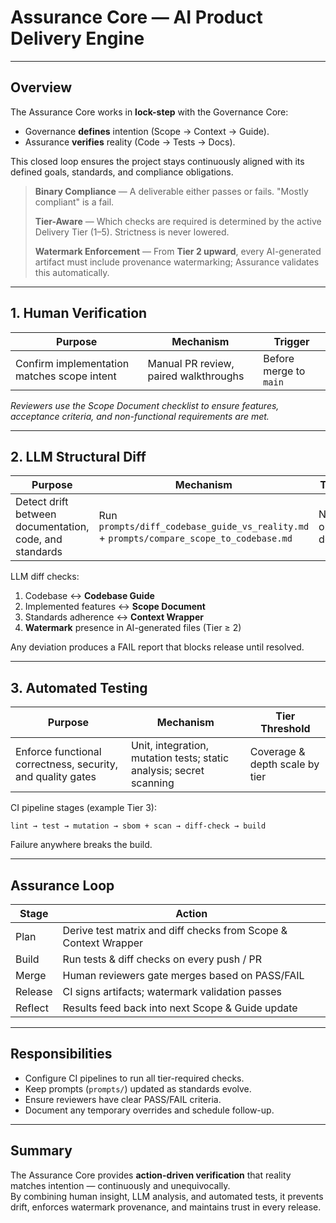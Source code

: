 # **Assurance Core — AI Product Delivery Engine**

---

## **Overview**

The Assurance Core works in **lock-step** with the Governance Core:

* Governance **defines** intention (Scope → Context → Guide).
* Assurance **verifies** reality (Code → Tests → Docs).

This closed loop ensures the project stays continuously aligned with its defined goals, standards, and compliance obligations.

> **Binary Compliance** — A deliverable either passes or fails. "Mostly compliant" is a fail.
>
> **Tier-Aware** — Which checks are required is determined by the active Delivery Tier (1–5). Strictness is never lowered.
>
> **Watermark Enforcement** — From **Tier 2 upward**, every AI-generated artifact must include provenance watermarking; Assurance validates this automatically.

---

## **1. Human Verification**

| Purpose | Mechanism | Trigger |
|---------|-----------|---------|
| Confirm implementation matches scope intent | Manual PR review, paired walkthroughs | Before merge to `main` |

*Reviewers use the Scope Document checklist to ensure features, acceptance criteria, and non-functional requirements are met.*

---

## **2. LLM Structural Diff**

| Purpose | Mechanism | Trigger |
|---------|-----------|---------|
| Detect drift between documentation, code, and standards | Run `prompts/diff_codebase_guide_vs_reality.md` + `prompts/compare_scope_to_codebase.md` | Nightly or on demand |

LLM diff checks:

1. Codebase ↔ **Codebase Guide**
2. Implemented features ↔ **Scope Document**
3. Standards adherence ↔ **Context Wrapper**
4. **Watermark** presence in AI-generated files (Tier ≥ 2)

Any deviation produces a FAIL report that blocks release until resolved.

---

## **3. Automated Testing**

| Purpose | Mechanism | Tier Threshold |
|---------|-----------|----------------|
| Enforce functional correctness, security, and quality gates | Unit, integration, mutation tests; static analysis; secret scanning | Coverage & depth scale by tier |

CI pipeline stages (example Tier 3):

```
lint → test → mutation → sbom + scan → diff-check → build
```

Failure anywhere breaks the build.

---

## **Assurance Loop**

| Stage | Action |
|-------|--------|
| Plan | Derive test matrix and diff checks from Scope & Context Wrapper |
| Build | Run tests & diff checks on every push / PR |
| Merge | Human reviewers gate merges based on PASS/FAIL |
| Release | CI signs artifacts; watermark validation passes |
| Reflect | Results feed back into next Scope & Guide update |

---

## **Responsibilities**

* Configure CI pipelines to run all tier-required checks.
* Keep prompts (`prompts/`) updated as standards evolve.
* Ensure reviewers have clear PASS/FAIL criteria.
* Document any temporary overrides and schedule follow-up.

---

## **Summary**

The Assurance Core provides **action-driven verification** that reality matches intention — continuously and unequivocally.   
By combining human insight, LLM analysis, and automated tests, it prevents drift, enforces watermark provenance, and maintains trust in every release. 